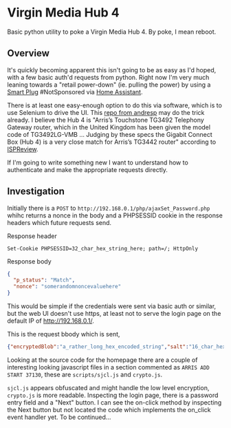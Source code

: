 # Virgin Media Hub 4

Basic python utility to poke a Virgin Media Hub 4. By poke, I mean reboot.

## Overview

It's quickly becoming apparent this isn't going to be as easy as I'd hoped, with a few basic auth'd requests from python. Right now I'm very much leaning towards a "retail power-down" (ie. pulling the power) by using a [Smart Plug](https://www.mylocalbytes.com/products/smart-plug-pm) #NotSponsored via [Home Assistant](https://www.home-assistant.io/).

There is at least one easy-enough option to do this via software, which is to use Selenium to drive the UI. This [repo from andresp](https://github.com/andresp/cablemodem-status) may do the trick already. I believe the Hub 4 is "Arris’s Touchstone TG3492 Telephony Gateway router, which in the United Kingdom has been given the model code of TG3492LG-VMB ... Judging by these specs the Gigabit Connect Box (Hub 4) is a very close match for Arris’s TG3442 router" according to [ISPReview](https://www.ispreview.co.uk/index.php/2019/07/a-look-at-virgin-media-uks-future-hub-4-gigabit-connect-box-router.html).

If I'm going to write something new I want to understand how to authenticate and make the appropriate requests directly.

## Investigation

Initially there is a `POST` to `http://192.168.0.1/php/ajaxSet_Password.php` whihc returns a nonce in the body and a PHPSESSID cookie in the response headers which future requests send.

Response header

`Set-Cookie PHPSESSID=32_char_hex_string_here; path=/; HttpOnly`

Response body

```json
{
  "p_status": "Match",
  "nonce": "somerandomnoncevaluehere"
}
```

This would be simple if the credentials were sent via basic auth or similar, but the web UI doesn't use https, at least not to serve the login page on the default IP of <http://192.168.0.1/>.

This is the request bbody which is sent,

```json
{"encryptedBlob":"a_rather_long_hex_encoded_string","salt":"16_char_hex_string","iv":"16_char_hex_string","authData":"encryptData"}
```

Looking at the source code for the homepage there are a couple of interesting looking javascript files in a section commented as `ARRIS ADD START 37130`, these are `scripts/sjcl.js` and `crypto.js`.

`sjcl.js` appears obfuscated and might handle the low level encryption, `crypto.js` is more readable. Inspecting the login page, there is a password entry field and a "Next" button. I can see the on-click method by inspecting the Next button but not located the code which implements the on_click event handler yet. To be continued...
